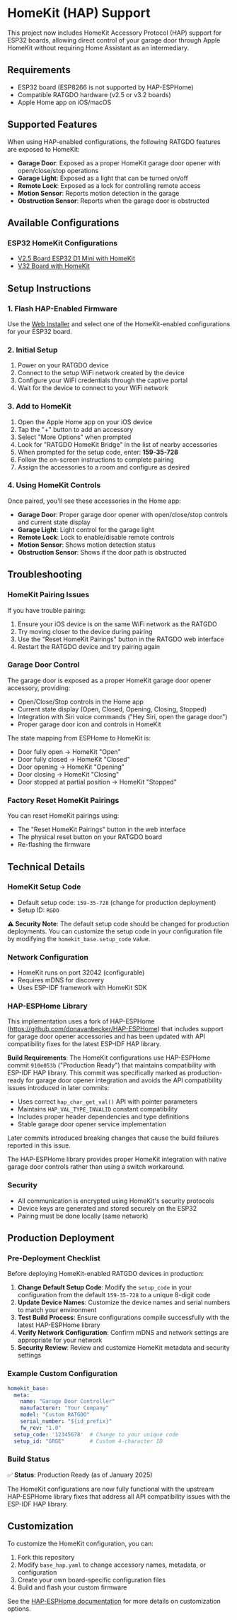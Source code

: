 # HomeKit (HAP) Support

This project now includes HomeKit Accessory Protocol (HAP) support for ESP32 boards, allowing direct control of your garage door through Apple HomeKit without requiring Home Assistant as an intermediary.

## Requirements

- ESP32 board (ESP8266 is not supported by HAP-ESPHome)
- Compatible RATGDO hardware (v2.5 or v3.2 boards)
- Apple Home app on iOS/macOS

## Supported Features

When using HAP-enabled configurations, the following RATGDO features are exposed to HomeKit:

- **Garage Door**: Exposed as a proper HomeKit garage door opener with open/close/stop operations
- **Garage Light**: Exposed as a light that can be turned on/off
- **Remote Lock**: Exposed as a lock for controlling remote access
- **Motion Sensor**: Reports motion detection in the garage
- **Obstruction Sensor**: Reports when the garage door is obstructed

## Available Configurations

### ESP32 HomeKit Configurations

- [V2.5 Board ESP32 D1 Mini with HomeKit](https://github.com/ratgdo/esphome-ratgdo/blob/main/static/v25board_esp32_d1_mini_hap.yaml)
- [V32 Board with HomeKit](https://github.com/ratgdo/esphome-ratgdo/blob/main/static/v32board_hap.yaml)

## Setup Instructions

### 1. Flash HAP-Enabled Firmware

Use the [Web Installer](https://ratgdo.github.io/esphome-ratgdo/) and select one of the HomeKit-enabled configurations for your ESP32 board.

### 2. Initial Setup

1. Power on your RATGDO device
2. Connect to the setup WiFi network created by the device
3. Configure your WiFi credentials through the captive portal
4. Wait for the device to connect to your WiFi network

### 3. Add to HomeKit

1. Open the Apple Home app on your iOS device
2. Tap the "+" button to add an accessory
3. Select "More Options" when prompted
4. Look for "RATGDO HomeKit Bridge" in the list of nearby accessories
5. When prompted for the setup code, enter: **159-35-728**
6. Follow the on-screen instructions to complete pairing
7. Assign the accessories to a room and configure as desired

### 4. Using HomeKit Controls

Once paired, you'll see these accessories in the Home app:

- **Garage Door**: Proper garage door opener with open/close/stop controls and current state display
- **Garage Light**: Light control for the garage light
- **Remote Lock**: Lock to enable/disable remote controls
- **Motion Sensor**: Shows motion detection status
- **Obstruction Sensor**: Shows if the door path is obstructed

## Troubleshooting

### HomeKit Pairing Issues

If you have trouble pairing:

1. Ensure your iOS device is on the same WiFi network as the RATGDO
2. Try moving closer to the device during pairing
3. Use the "Reset HomeKit Pairings" button in the RATGDO web interface
4. Restart the RATGDO device and try pairing again

### Garage Door Control

The garage door is exposed as a proper HomeKit garage door opener accessory, providing:
- Open/Close/Stop controls in the Home app
- Current state display (Open, Closed, Opening, Closing, Stopped)
- Integration with Siri voice commands ("Hey Siri, open the garage door")
- Proper garage door icon and controls in HomeKit

The state mapping from ESPHome to HomeKit is:
- Door fully open → HomeKit "Open"
- Door fully closed → HomeKit "Closed"
- Door opening → HomeKit "Opening"
- Door closing → HomeKit "Closing"
- Door stopped at partial position → HomeKit "Stopped"

### Factory Reset HomeKit Pairings

You can reset HomeKit pairings using:
- The "Reset HomeKit Pairings" button in the web interface
- The physical reset button on your RATGDO board
- Re-flashing the firmware

## Technical Details

### HomeKit Setup Code
- Default setup code: `159-35-728` (change for production deployment)
- Setup ID: `RGDO`

**⚠️ Security Note**: The default setup code should be changed for production deployments. You can customize the setup code in your configuration file by modifying the `homekit_base.setup_code` value.

### Network Configuration
- HomeKit runs on port 32042 (configurable)
- Requires mDNS for discovery
- Uses ESP-IDF framework with HomeKit SDK

### HAP-ESPHome Library

This implementation uses a fork of HAP-ESPHome (https://github.com/donavanbecker/HAP-ESPHome) that includes support for garage door opener accessories and has been updated with API compatibility fixes for the latest ESP-IDF HAP library.

**Build Requirements**: The HomeKit configurations use HAP-ESPHome commit `910e053b` ("Production Ready") that maintains compatibility with ESP-IDF HAP library. This commit was specifically marked as production-ready for garage door opener integration and avoids the API compatibility issues introduced in later commits:
- Uses correct `hap_char_get_val()` API with pointer parameters
- Maintains `HAP_VAL_TYPE_INVALID` constant compatibility  
- Includes proper header dependencies and type definitions
- Stable garage door opener service implementation

Later commits introduced breaking changes that cause the build failures reported in this issue.

The HAP-ESPHome library provides proper HomeKit integration with native garage door controls rather than using a switch workaround.

### Security
- All communication is encrypted using HomeKit's security protocols
- Device keys are generated and stored securely on the ESP32
- Pairing must be done locally (same network)

## Production Deployment

### Pre-Deployment Checklist

Before deploying HomeKit-enabled RATGDO devices in production:

1. **Change Default Setup Code**: Modify the `setup_code` in your configuration from the default `159-35-728` to a unique 8-digit code
2. **Update Device Names**: Customize the device names and serial numbers to match your environment
3. **Test Build Process**: Ensure configurations compile successfully with the latest HAP-ESPHome library
4. **Verify Network Configuration**: Confirm mDNS and network settings are appropriate for your network
5. **Security Review**: Review and customize HomeKit metadata and security settings

### Example Custom Configuration

```yaml
homekit_base:
  meta:
    name: "Garage Door Controller"
    manufacturer: "Your Company"
    model: "Custom RATGDO"
    serial_number: "${id_prefix}"
    fw_rev: "1.0"
  setup_code: '12345678'  # Change to your unique code
  setup_id: "GRGE"        # Custom 4-character ID
```

### Build Status

✅ **Status**: Production Ready (as of January 2025)

The HomeKit configurations are now fully functional with the upstream HAP-ESPHome library fixes that address all API compatibility issues with the ESP-IDF HAP library.

## Customization

To customize the HomeKit configuration, you can:

1. Fork this repository
2. Modify `base_hap.yaml` to change accessory names, metadata, or configuration
3. Create your own board-specific configuration files
4. Build and flash your custom firmware

See the [HAP-ESPHome documentation](https://github.com/donavanbecker/HAP-ESPHome) for more details on customization options.
